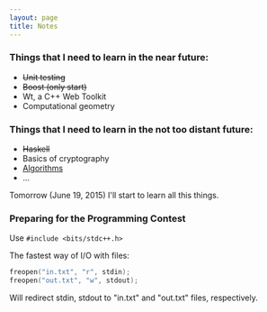 ```yaml
---
layout: page
title: Notes
---
```


### Things that I need to learn in the near future:

 - <del>Unit testing</del>
 - <del>Boost (only start)</del>
 - Wt, a C++ Web Toolkit
 - Computational geometry

### Things that I need to learn in the not too distant future:

 - <del>Haskell</del>
 - Basics of cryptography
 - [Algorithms][algo]
 - ...

Tomorrow (June 19, 2015) I'll start to learn all this things.

### Preparing for the Programming Contest

Use `#include <bits/stdc++.h>`

The fastest way of I/O with files:

```c
freopen("in.txt", "r", stdin);
freopen("out.txt", "w", stdout);
```

Will redirect stdin, stdout to "in.txt" and "out.txt" files, respectively.

[algo]: http://e-maxx.ru/algo
